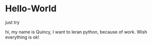 # Hello-World
just try

hi, my name is Quincy, I want to leran python, because of work. Wish everything is ok!
